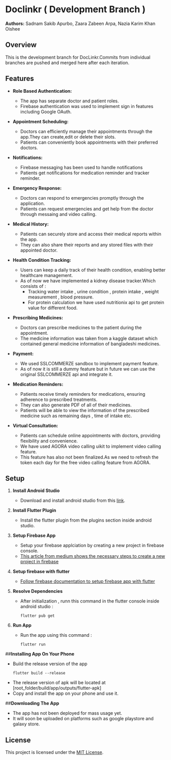 # Doclinkr ( Development Branch )

**Authors:** Sadnam Sakib Apurbo, Zaara Zabeen Arpa, Nazia Karim Khan Oishee

## Overview

This is the development branch for DocLinkr.Commits from individual branches are pushed and merged here after each iteration.

## Features

- **Role Based Authentication:**
  - The app has separate doctor and patient roles.
  - Firebase authentication was used to implement sign in features including Google OAuth.

- **Appointment Scheduling:**
  - Doctors can efficiently manage their appointments through the app.They can create,edit or delete their slots.
  - Patients can conveniently book appointments with their preferred doctors.
    
- **Notifications:**
  - Firebase messaging has been used to handle notifications
  - Patients get notifications for medication reminder and tracker reminder.

- **Emergency Response:**
  - Doctors can respond to emergencies promptly through the application.
  - Patients can request emergencies and get help from the doctor through messaing and video calling.

- **Medical History:**
  - Patients can securely store and access their medical reports within the app.
  - They can also share their reports and any stored files with their appointed doctor.

- **Health Condition Tracking:**
  - Users can keep a daily track of their health condition, enabling better healthcare management.
  - As of now we have implemented a kidney disease tracker.Which consists of :
    - Tracking water intake , urine condition , protein intake , weight measurement , blood pressure.
    - For protein calculation we have used nutritionix api to get protein value for different food.
      
- **Prescribing Medicines:**
  - Doctors can prescribe medicines to the patient during the appointment.
  - The medicine information was taken from a kaggle dataset which contained general medicine information of bangladeshi medicines.

- **Payment:**
  - We used SSLCOMMERZE sandbox to implement payment feature.
  - As of now it is still a dummy feature but in future we can use the original SSLCOMMERZE api and integrate it. 

- **Medication Reminders:**
  - Patients receive timely reminders for medications, ensuring adherence to prescribed treatments.
  - They can also generate PDF of all of their medicines.
  - Patients will be able to view the information of the prescribed medicine such as remaining days , time of intake etc.

- **Virtual Consultation:**
  - Patients can schedule online appointments with doctors, providing flexibility and convenience.
  - We have used AGORA video calling uikit to implement video calling feature.
  - This feature has also not been finalized.As we need to refresh the token each day for the free video calling feature from AGORA.


## Setup

1. **Install Android Studio**
   - Download and install android studio from this [link](https://developer.android.com/studio).

2. **Install Flutter Plugin**
   - Install the flutter plugin from the plugins section inside android studio.
3. **Setup Firebase App**
   - Setup your firebase applciation by creating a new project in firebase console.
   - [This article from medium shows the necessary steps to create a new project in firebase](https://medium.com/firebase-ninja/how-to-add-new-apps-to-a-firebase-project-39b1223d04a3#:~:text=Add%20new%20Firebase%20app%20step,existing%20apps%20grouped%20by%20platform.)
4. **Setup firebase with flutter**
   - [Follow firebase documentation to setup firebase app with flutter](https://firebase.google.com/docs/flutter/setup?platform=android)
6. **Resolve Dependencies**
   - After initialization , runn this command in the flutter console inside android studio :
     ```
     flutter pub get
     ```
7. **Run App**
   - Run the app using this command :
     ```
     flutter run
     ```
##**Installing App On Your Phone**
  - Build the release version of the app
    ```
    flutter build --release
    ```
  - The release version of apk will be located at [root_folder/build/app/outputs/flutter-apk]
  - Copy and install the app on your phone and use it.

##**Downloading The App**
  - The app has not been deployed for mass usage yet.
  - It will soon be uploaded on platforms such as google playstore and galaxy store.
      
## License

This project is licensed under the [MIT License](LICENSE).



